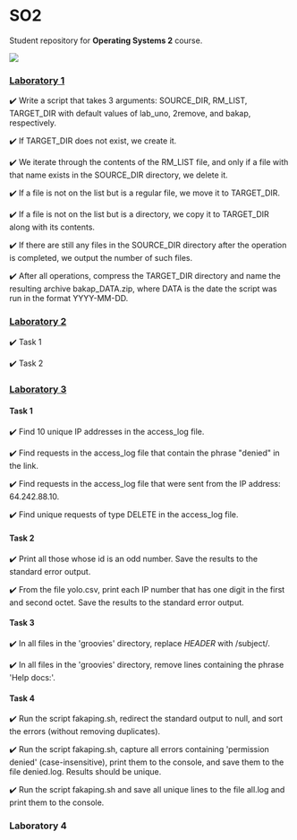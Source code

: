 # SO2

Student repository for **Operating Systems 2** course.

![](https://cdn.discordapp.com/attachments/1071914685416341654/1084238637920698519/i8wiq9ddhrx71.png)

### [Laboratory 1](/lab1)
:heavy_check_mark: Write a script that takes 3 arguments: SOURCE_DIR, RM_LIST, TARGET_DIR with default values of lab_uno, 2remove, and bakap, respectively.

:heavy_check_mark: If TARGET_DIR does not exist, we create it.

:heavy_check_mark: We iterate through the contents of the RM_LIST file, and only if a file with that name exists in the SOURCE_DIR directory, we delete it.

:heavy_check_mark: If a file is not on the list but is a regular file, we move it to TARGET_DIR. 

:heavy_check_mark: If a file is not on the list but is a directory, we copy it to TARGET_DIR along with its contents.

:heavy_check_mark: If there are still any files in the SOURCE_DIR directory after the operation is completed, we output the number of such files.

:heavy_check_mark: After all operations, compress the TARGET_DIR directory and name the resulting archive bakap_DATA.zip, where DATA is the date the script was run in the format YYYY-MM-DD.

### [Laboratory 2](/lab2)

:heavy_check_mark: Task 1

:heavy_check_mark: Task 2

### [Laboratory 3](/lab3/)

#### Task 1

:heavy_check_mark: Find 10 unique IP addresses in the access_log file.

:heavy_check_mark: Find requests in the access_log file that contain the phrase "denied" in the link.

:heavy_check_mark: Find requests in the access_log file that were sent from the IP address: 64.242.88.10.

:heavy_check_mark: Find unique requests of type DELETE in the access_log file.

#### Task 2

:heavy_check_mark: Print all those whose id is an odd number. Save the results to the standard error output.

:heavy_check_mark: From the file yolo.csv, print each IP number that has one digit in the first and second octet. Save the results to the standard error output.

#### Task 3

:heavy_check_mark: In all files in the 'groovies' directory, replace $HEADER$ with /subject/.

:heavy_check_mark: In all files in the 'groovies' directory, remove lines containing the phrase 'Help docs:'.

#### Task 4

:heavy_check_mark: Run the script fakaping.sh, redirect the standard output to null, and sort the errors (without removing duplicates).

:heavy_check_mark: Run the script fakaping.sh, capture all errors containing 'permission denied' (case-insensitive), print them to the console, and save them to the file denied.log. Results should be unique.

:heavy_check_mark: Run the script fakaping.sh and save all unique lines to the file all.log and print them to the console.

### Laboratory 4




